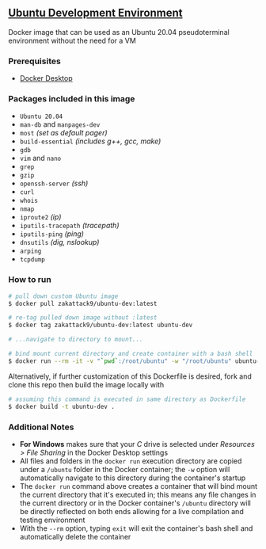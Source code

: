 ## [Ubuntu Development Environment](https://hub.docker.com/repository/docker/zakattack9/ubuntu-dev)
Docker image that can be used as an Ubuntu 20.04 pseudoterminal environment without the need for a VM

### Prerequisites
- [Docker Desktop](https://docs.docker.com/get-docker/)

### Packages included in this image
- `Ubuntu 20.04`
- `man-db` and `manpages-dev`
- `most` *(set as default pager)*
- `build-essential` *(includes g++, gcc, make)*
- `gdb`
- `vim` and `nano`
- `grep`
- `gzip`
- `openssh-server` *(ssh)*
- `curl`
- `whois`
- `nmap`
- `iproute2` *(ip)*
- `iputils-tracepath` *(tracepath)*
- `iputils-ping` *(ping)*
- `dnsutils` *(dig, nslookup)*
- `arping`
- `tcpdump`

### How to run
```bash
# pull down custom Ubuntu image
$ docker pull zakattack9/ubuntu-dev:latest

# re-tag pulled down image without :latest
$ docker tag zakattack9/ubuntu-dev:latest ubuntu-dev

# ...navigate to directory to mount...

# bind mount current directory and create container with a bash shell
$ docker run --rm -it -v "`pwd`:/root/ubuntu" -w "/root/ubuntu" ubuntu-dev
```

Alternatively, if further customization of this Dockerfile is desired, fork and clone this repo then build the image locally with
```bash
# assuming this command is executed in same directory as Dockerfile
$ docker build -t ubuntu-dev .
```

### Additional Notes
- **For Windows** makes sure that your *C* drive is selected under *Resources > File Sharing* in the Docker Desktop settings
- All files and folders in the `docker run` execution directory are copied under a `/ubuntu` folder in the Docker container; the `-w` option will automatically navigate to this directory during the container's startup
- The `docker run` command above creates a container that will bind mount the current directory that it's executed in; this means any file changes in the current directory or in the Docker container's `/ubuntu` directory will be directly reflected on both ends allowing for a live compilation and testing environment
- With the `--rm` option, typing `exit` will exit the container's bash shell and automatically delete the container
